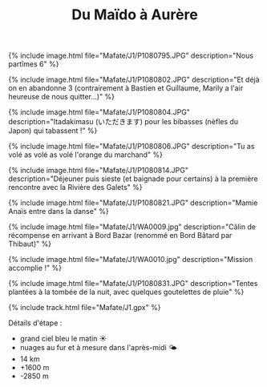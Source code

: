 ﻿---
title: "Du Maïdo à Aurère"
permalink: /Mafate/J1/
sidebar:
  nav: "mafate"
enable_tracks: true
---

{% include image.html file="Mafate/J1/P1080795.JPG" description="Nous partîmes 6" %}

{% include image.html file="Mafate/J1/P1080802.JPG" description="Et déjà on en abandonne 3 (contrairement à Bastien et Guillaume, Marily a l'air heureuse de nous quitter...)" %}

{% include image.html file="Mafate/J1/P1080804.JPG" description="Itadakimasu (いただきます) pour les bibasses (nèfles du Japon) qui tabassent !" %}

{% include image.html file="Mafate/J1/P1080806.JPG" description="Tu as volé as volé as volé l'orange du marchand" %}

{% include image.html file="Mafate/J1/P1080814.JPG" description="Déjeuner puis sieste (et baignade pour certains) à la première rencontre avec la Rivière des Galets" %}

{% include image.html file="Mafate/J1/P1080821.JPG" description="Mamie Anaïs entre dans la danse" %}

{% include image.html file="Mafate/J1/WA0009.jpg" description="Câlin de récompense en arrivant à Bord Bazar (renommé en Bord Bâtard par Thibaut)" %}

{% include image.html file="Mafate/J1/WA0010.jpg" description="Mission accomplie !" %}

{% include image.html file="Mafate/J1/P1080831.JPG" description="Tentes plantées à la tombée de la nuit, avec quelques goutelettes de pluie" %}

{% include track.html file="Mafate/J1.gpx" %}

Détails d'étape :
* grand ciel bleu le matin :sunny:
* nuages au fur et à mesure dans l'après-midi :sun_behind_small_cloud:
* 14 km
* +1600 m
* -2850 m
